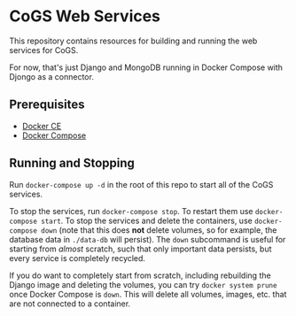 # CoGS Web Services

This repository contains resources for building and running the web services for CoGS.

For now, that's just Django and MongoDB running in Docker Compose with Djongo as a connector.

## Prerequisites

- [Docker CE](https://docs.docker.com/install/)
- [Docker Compose](https://docs.docker.com/compose/install/)

## Running and Stopping

Run `docker-compose up -d` in the root of this repo to start all of the CoGS services.

To stop the services, run `docker-compose stop`. To restart them use `docker-compose start`. To stop the services and delete the containers, use `docker-compose down` (note that this does **not** delete volumes, so for example, the database data in `./data-db` will persist). The `down` subcommand is useful for starting from *almost* scratch, such that only important data persists, but every service is completely recycled.

If you do want to completely start from scratch, including rebuilding the Django image and deleting the volumes, you can try `docker system prune` once Docker Compose is `down`. This will delete all volumes, images, etc. that are not connected to a container.
